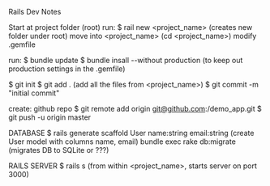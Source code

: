 Rails Dev Notes


Start at project folder (root)
run: 
$ rail new <project_name> (creates new folder under root)
move into <project_name> (cd <project_name>)
modify .gemfile

run: 
$ bundle update
$ bundle insall --without production (to keep out production settings in the .gemfile)

$ git init
$ git add . (add all the files from <project_name>)
$ git commit -m "initial commit"

create: github repo 
$ git remote add origin git@github.com:<username>/demo_app.git
$ git push -u origin master



DATABASE
$ rails generate scaffold User name:string email:string (create User model with columns name, email)
bundle exec rake db:migrate (migrates DB to SQLite or ???)



RAILS SERVER 
$ rails s (from within <project_name>, starts server on port 3000)

